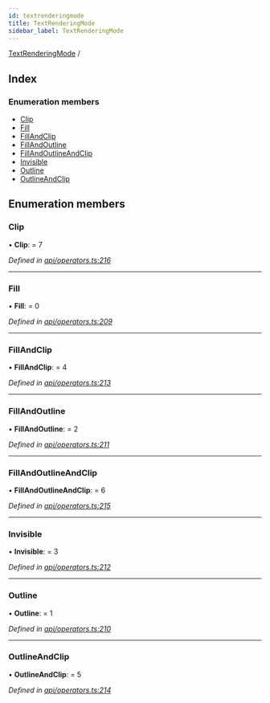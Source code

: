 ```yaml
---
id: textrenderingmode
title: TextRenderingMode
sidebar_label: TextRenderingMode
---
```


[TextRenderingMode](textrenderingmode.md) /

## Index

### Enumeration members

* [Clip](textrenderingmode.md#clip)
* [Fill](textrenderingmode.md#fill)
* [FillAndClip](textrenderingmode.md#fillandclip)
* [FillAndOutline](textrenderingmode.md#fillandoutline)
* [FillAndOutlineAndClip](textrenderingmode.md#fillandoutlineandclip)
* [Invisible](textrenderingmode.md#invisible)
* [Outline](textrenderingmode.md#outline)
* [OutlineAndClip](textrenderingmode.md#outlineandclip)

## Enumeration members

###  Clip

• **Clip**: = 7

*Defined in [api/operators.ts:216](https://github.com/Hopding/pdf-lib-docs/blob/36487a6/pdf-lib/src/api/operators.ts#L216)*

___

###  Fill

• **Fill**: = 0

*Defined in [api/operators.ts:209](https://github.com/Hopding/pdf-lib-docs/blob/36487a6/pdf-lib/src/api/operators.ts#L209)*

___

###  FillAndClip

• **FillAndClip**: = 4

*Defined in [api/operators.ts:213](https://github.com/Hopding/pdf-lib-docs/blob/36487a6/pdf-lib/src/api/operators.ts#L213)*

___

###  FillAndOutline

• **FillAndOutline**: = 2

*Defined in [api/operators.ts:211](https://github.com/Hopding/pdf-lib-docs/blob/36487a6/pdf-lib/src/api/operators.ts#L211)*

___

###  FillAndOutlineAndClip

• **FillAndOutlineAndClip**: = 6

*Defined in [api/operators.ts:215](https://github.com/Hopding/pdf-lib-docs/blob/36487a6/pdf-lib/src/api/operators.ts#L215)*

___

###  Invisible

• **Invisible**: = 3

*Defined in [api/operators.ts:212](https://github.com/Hopding/pdf-lib-docs/blob/36487a6/pdf-lib/src/api/operators.ts#L212)*

___

###  Outline

• **Outline**: = 1

*Defined in [api/operators.ts:210](https://github.com/Hopding/pdf-lib-docs/blob/36487a6/pdf-lib/src/api/operators.ts#L210)*

___

###  OutlineAndClip

• **OutlineAndClip**: = 5

*Defined in [api/operators.ts:214](https://github.com/Hopding/pdf-lib-docs/blob/36487a6/pdf-lib/src/api/operators.ts#L214)*